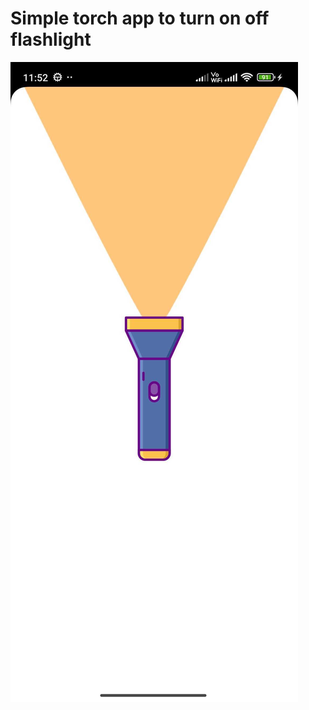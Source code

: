 # Simple torch app to turn on off flashlight


![App Screenshots](https://raw.githubusercontent.com/enggAkash/torch/refs/heads/master/app/src/main/res/drawable/app_screenshot.jpg)
